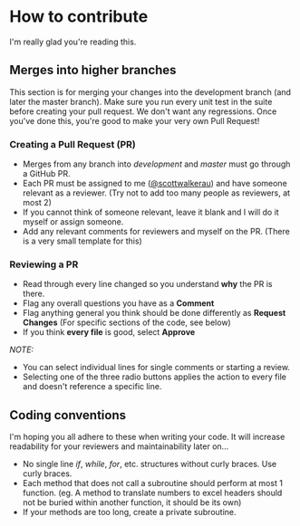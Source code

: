 # How to contribute
I'm really glad you're reading this.

## Merges into higher branches
This section is for merging your changes into the development branch (and later the master branch).
Make sure you run every unit test in the suite before creating your pull request. We don't want any regressions. Once you've done this, you're good to make your very own Pull Request!

### Creating a Pull Request (PR)
- Merges from any branch into *development* and *master* must go through a GitHub PR.
- Each PR must be assigned to me ([@scottwalkerau](https://github.com/scottwalkerau)) and have someone relevant as a reviewer. (Try not to add too many people as reviewers, at most 2)
- If you cannot think of someone relevant, leave it blank and I will do it myself or assign someone.
- Add any relevant comments for reviewers and myself on the PR. (There is a very small template for this)

### Reviewing a PR
- Read through every line changed so you understand **why** the PR is there.
- Flag any overall questions you have as a **Comment**
- Flag anything general you think should be done differently as **Request Changes** (For specific sections of the code, see below)
- If you think **every file** is good, select **Approve**

*NOTE:*
- You can select individual lines for single comments or starting a review.
- Selecting one of the three radio buttons applies the action to every file and doesn't reference a specific line.

## Coding conventions
I'm hoping you all adhere to these when writing your code. It will increase readability for your reviewers and maintainability later on...
- No single line *if*, *while*, *for*, etc. structures without curly braces. Use curly braces.
- Each method that does not call a subroutine should perform at most 1 function. (eg. A method to translate numbers to excel headers should not be buried within another function, it should be its own)
- If your methods are too long, create a private subroutine.
